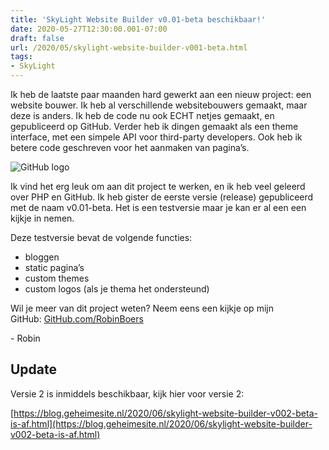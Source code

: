 ```yaml
---
title: 'SkyLight Website Builder v0.01-beta beschikbaar!'
date: 2020-05-27T12:30:00.001-07:00
draft: false
url: /2020/05/skylight-website-builder-v001-beta.html
tags: 
- SkyLight
---
```


Ik heb de laatste paar maanden hard gewerkt aan een nieuw project: een website bouwer. Ik heb al verschillende websitebouwers gemaakt, maar deze is anders. Ik heb de code nu ook ECHT netjes gemaakt, en gepubliceerd op GitHub. Verder heb ik dingen gemaakt als een theme interface, met een simpele API voor third-party developers. Ook heb ik betere code geschreven voor het aanmaken van pagina’s.

![GitHub logo](https://1.bp.blogspot.com/-AGKDCpdCNO8/Xs6_kyjly4I/AAAAAAAAHiM/fnTdMThdMfIbcttoNUlv5CN13bgGWazPACK4BGAsYHg/w200-h105/42A945F5-7EEC-4754-A9BA-3DAD9A8676E0.png)

Ik vind het erg leuk om aan dit project te werken, en ik heb veel geleerd over PHP en GitHub. Ik heb gister de eerste versie (release) gepubliceerd met de naam v0.01-beta. Het is een testversie maar je kan er al een een kijkje in nemen.

Deze testversie bevat de volgende functies:

*   bloggen
*   static pagina’s
*   custom themes
*   custom logos (als je thema het ondersteund)

Wil je meer van dit project weten? Neem eens een kijkje op mijn GitHub: [GitHub.com/RobinBoers](https://github.com/RobinBoers/SkyLight-Website-Editor)

\- Robin

## Update

Versie 2 is inmiddels beschikbaar, kijk hier voor versie 2:

[https://blog.geheimesite.nl/2020/06/skylight-website-builder-v002-beta-is-af.html](https://blog.geheimesite.nl/2020/06/skylight-website-builder-v002-beta-is-af.html)
